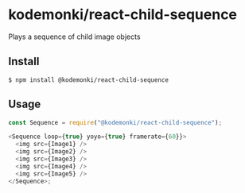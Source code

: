 # kodemonki/react-child-sequence

Plays a sequence of child image objects

## Install

```
$ npm install @kodemonki/react-child-sequence
```

## Usage

```js
const Sequence = require("@kodemonki/react-child-sequence");

<Sequence loop={true} yoyo={true} framerate={60}}>
  <img src={Image1} />
  <img src={Image2} />
  <img src={Image3} />
  <img src={Image4} />
  <img src={Image5} />
</Sequence>;
```
